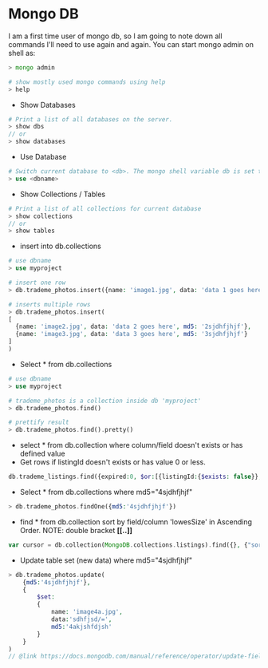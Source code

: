 # Mongo DB
I am a first time user of mongo db, so I am going to note down all commands I'll need to use again and again. You can start mongo admin on shell as:

```php
> mongo admin

# show mostly used mongo commands using help
> help
```

* Show Databases

```php
# Print a list of all databases on the server.
> show dbs
// or
> show databases
```

* Use Database

```php
# Switch current database to <db>. The mongo shell variable db is set to the current database.
> use <dbname>
```

* Show Collections / Tables

```php
# Print a list of all collections for current database
> show collections
// or
> show tables
```

* insert into db.collections
```php
# use dbname
> use myproject

# insert one row
> db.trademe_photos.insert({name: 'image1.jpg', data: 'data 1 goes here', md5: '1sjdhfjhjf'}) 

# inserts multiple rows
> db.trademe_photos.insert(
[
  {name: 'image2.jpg', data: 'data 2 goes here', md5: '2sjdhfjhjf'},
  {name: 'image3.jpg', data: 'data 3 goes here', md5: '3sjdhfjhjf'}
]
) 
```

* Select * from db.collections
```php
# use dbname
> use myproject

# trademe_photos is a collection inside db 'myproject'
> db.trademe_photos.find() 

# prettify result
> db.trademe_photos.find().pretty() 
```

* select * from db.collection where column/field doesn't exists or has defined value
* Get rows if listingId doesn't exists or has value 0 or less.
```php
db.trademe_listings.find({expired:0, $or:[{listingId:{$exists: false}}, {listingId:{$lte:0}}]})
```

* Select * from db.collections where md5="4sjdhfjhjf"
```php
> db.trademe_photos.findOne({md5:'4sjdhfjhjf'})
```

* find * from db.collection sort by field/column 'lowesSize' in Ascending Order. NOTE: double bracket **[[..]]**
```php
var cursor = db.collection(MongoDB.collections.listings).find({}, {"sort" : [['lowesSize', 'asc']]});
```

* Update table set (new data) where md5="4sjdhfjhjf"
```php
> db.trademe_photos.update(
	{md5:'4sjdhfjhjf'},
	{
		$set:
		{
			name: 'image4a.jpg', 
			data:'sdhfjsd/=', 
			md5:'4akjshfdjsh'
		}
	}
)
// @link https://docs.mongodb.com/manual/reference/operator/update-field/
```
